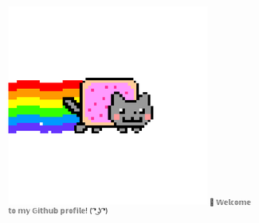 ![alt text](https://raw.githubusercontent.com/5yrus/5yrus/main/meow.gif)  🔧 𝕎𝕖𝕝𝕔𝕠𝕞𝕖 𝕥𝕠 𝕞𝕪 𝔾𝕚𝕥𝕙𝕦𝕓 𝕡𝕣𝕠𝕗𝕚𝕝𝕖! ( ͡❛ ͜ʖ ͡❛)










